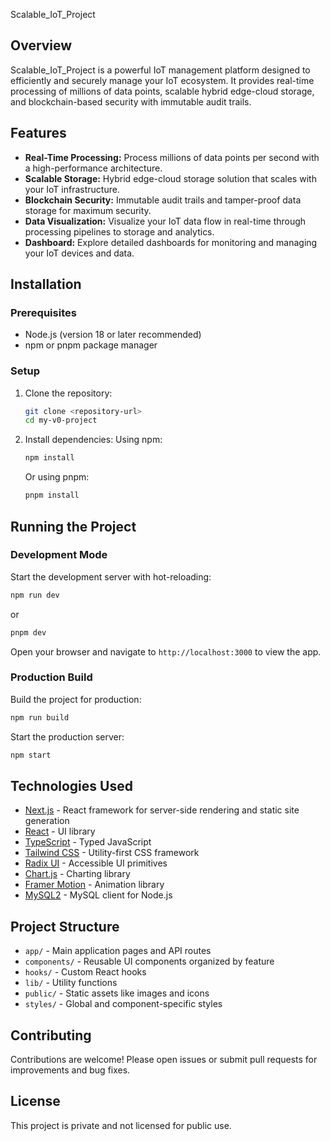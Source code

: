 Scalable_IoT_Project
## Overview
Scalable_IoT_Project is a powerful IoT management platform designed to efficiently and securely manage your IoT ecosystem. It provides real-time processing of millions of data points, scalable hybrid edge-cloud storage, and blockchain-based security with immutable audit trails.

## Features
- **Real-Time Processing:** Process millions of data points per second with a high-performance architecture.
- **Scalable Storage:** Hybrid edge-cloud storage solution that scales with your IoT infrastructure.
- **Blockchain Security:** Immutable audit trails and tamper-proof data storage for maximum security.
- **Data Visualization:** Visualize your IoT data flow in real-time through processing pipelines to storage and analytics.
- **Dashboard:** Explore detailed dashboards for monitoring and managing your IoT devices and data.

## Installation

### Prerequisites
- Node.js (version 18 or later recommended)
- npm or pnpm package manager

### Setup
1. Clone the repository:
   ```bash
   git clone <repository-url>
   cd my-v0-project
   ```

2. Install dependencies:
   Using npm:
   ```bash
   npm install
   ```
   Or using pnpm:
   ```bash
   pnpm install
   ```

## Running the Project

### Development Mode
Start the development server with hot-reloading:
```bash
npm run dev
```
or
```bash
pnpm dev
```
Open your browser and navigate to `http://localhost:3000` to view the app.

### Production Build
Build the project for production:
```bash
npm run build
```
Start the production server:
```bash
npm start
```

## Technologies Used
- [Next.js](https://nextjs.org/) - React framework for server-side rendering and static site generation
- [React](https://reactjs.org/) - UI library
- [TypeScript](https://www.typescriptlang.org/) - Typed JavaScript
- [Tailwind CSS](https://tailwindcss.com/) - Utility-first CSS framework
- [Radix UI](https://www.radix-ui.com/) - Accessible UI primitives
- [Chart.js](https://www.chartjs.org/) - Charting library
- [Framer Motion](https://www.framer.com/motion/) - Animation library
- [MySQL2](https://github.com/sidorares/node-mysql2) - MySQL client for Node.js

## Project Structure
- `app/` - Main application pages and API routes
- `components/` - Reusable UI components organized by feature
- `hooks/` - Custom React hooks
- `lib/` - Utility functions
- `public/` - Static assets like images and icons
- `styles/` - Global and component-specific styles

## Contributing
Contributions are welcome! Please open issues or submit pull requests for improvements and bug fixes.

## License
This project is private and not licensed for public use.
